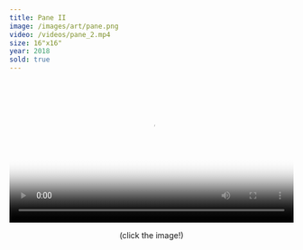 ```yaml
---
title: Pane II
image: /images/art/pane.png
video: /videos/pane_2.mp4
size: 16"x16"
year: 2018
sold: true
---
```


<div height="1000px">
  <video width="100%" poster="/images/art/pane.png" style="cursor:pointer">
    <source src="/videos/pane_2.mp4" type="video/mp4">
  </video>
</div>

<p style="text-align:center">
  (click the image!)
</p>
